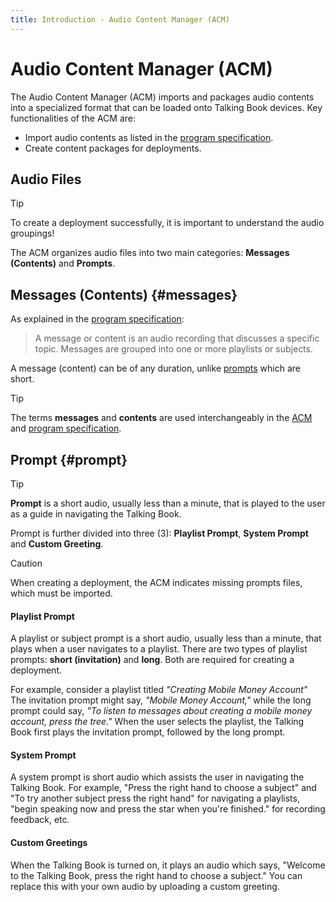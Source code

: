 ```yaml
---
title: Introduction - Audio Content Manager (ACM)
---
```


# Audio Content Manager (ACM)

The Audio Content Manager (ACM) imports and packages audio contents into a specialized format that can be loaded onto Talking Book devices.
Key functionalities of the ACM are:

- Import audio contents as listed in the [program specification](/program-spec/introduction#contents).
- Create content packages for deployments.

## Audio Files

> [!TIP]
> To create a deployment successfully, it is important to understand the audio groupings!

The ACM organizes audio files into two main categories: **Messages (Contents)** and **Prompts**.

## Messages (Contents) {#messages}

As explained in the [program specification](../program-spec/introduction.md#contents):
> A message or content is an audio recording that discusses a specific topic. Messages are grouped into one or more playlists or subjects.

A message (content) can be of any duration, unlike [prompts](#prompt) which are short.

> [!TIP]
> The terms **messages** and **contents** are used interchangeably in the [ACM](./introduction.md) and [program specification](../program-spec/introduction.md).

## Prompt {#prompt}

> [!TIP]
> **Prompt** is a short audio, usually less than a minute, that is played to the user as a guide in navigating the Talking Book.

Prompt is further divided into three (3):  **Playlist Prompt**, **System Prompt** and  **Custom Greeting**.

> [!CAUTION]
> When creating a deployment, the ACM indicates missing prompts files, which must be imported.

#### Playlist Prompt

A playlist or subject prompt is a short audio, usually less than a minute, that plays when a user navigates to a playlist. There are two types of playlist prompts: **short (invitation)** and **long**. Both are required for creating a deployment.

For example, consider a playlist titled *"Creating Mobile Money Account"* The invitation prompt might say, *"Mobile Money Account,"* while the long prompt could say, *"To listen to messages about creating a mobile money account, press the tree."*
When the user selects the playlist, the Talking Book first plays the invitation prompt, followed by the long prompt.

#### System Prompt

A system prompt is short audio which assists the user in navigating the Talking Book. For example, "Press the right hand to choose a subject" and "To try another subject press the right hand" for navigating a playlists, "begin speaking now and press the star when you're finished." for recording feedback, etc.

#### Custom Greetings

When the Talking Book is turned on, it plays an audio which says, "Welcome to the Talking Book, press the right hand to choose a subject." You can replace this with your own audio by uploading a custom greeting.

